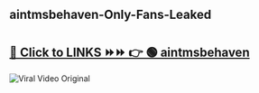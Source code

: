 
 ## aintmsbehaven-Only-Fans-Leaked

# <h2><a href="https://clipsfans.com/aintmsbehaven&ref=git">🔗 Click to LINKS ⏩⏩ 👉 🟢 aintmsbehaven </a></h2>

<a href="https://clipsfans.com/aintmsbehaven&ref=git" rel="nofollow" data-target="animated-image.originalLink"><img src="https://i.ibb.co.com/xMMVF88/686577567.gif" alt="Viral Video Original" style="max-width: 100%; display: inline-block;" data-target="animated-image.originalImage"></a>
